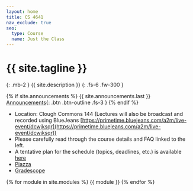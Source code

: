 ```yaml
---
layout: home
title: CS 4641
nav_exclude: true
seo:
  type: Course
  name: Just the Class
---
```


# {{ site.tagline }}
{: .mb-2 }
{{ site.description }}
{: .fs-6 .fw-300 }

{% if site.announcements %}
{{ site.announcements.last }}
[Announcements](announcements.md){: .btn .btn-outline .fs-3 }
{% endif %}

- Location: Clough Commons 144 (Lectures will also be broadcast and recorded using BlueJeans [https://primetime.bluejeans.com/a2m/live-event/dcwjksqr](https://primetime.bluejeans.com/a2m/live-event/dcwjksqr))
- Please carefully read through the course details and FAQ linked to the left.
- A tentative plan for the schedule (topics, deadlines, etc.) is available [here](https://docs.google.com/spreadsheets/d/1aqDI8Fpne6ZLCV2V0V-E7ybMNKcpVzqLJJHoO3Pj5Wg/edit?usp=sharing)
- [Piazza](https://piazza.com/class/krjfpfjr3es38i)
- [Gradescope](https://www.gradescope.com/courses/281746)

{% for module in site.modules %}
{{ module }}
{% endfor %}
